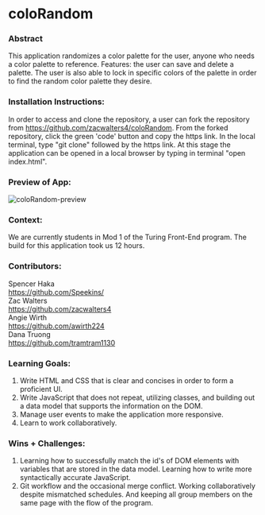 # coloRandom
### Abstract
This application randomizes a color palette for the user, anyone who needs a color palette to reference. Features: the user can save and delete a palette. The user is also able to lock in specific colors of the palette in order to find the random color palette they desire.

### Installation Instructions:
In order to access and clone the repository, a user can fork the repository from https://github.com/zacwalters4/coloRandom. From the forked repository, click the green 'code' button and copy the https link. In the local terminal, type "git clone" followed by the https link. At this stage the application can be opened in a local browser by typing in terminal "open index.html".

### Preview of App:
![coloRandom-preview](https://user-images.githubusercontent.com/22826695/190801015-eca92101-bbb4-45ad-8f89-9178d5f94d03.gif)

<!-- ![coloRandom](https://turingschool.slack.com/files/U03H3MW46KZ/F042VMA5JHJ/ezgif-2-0f8130f4ee.gif) -->

### Context:
We are currently students in Mod 1 of the Turing Front-End program. The build for this application took us 12 hours.

### Contributors:
Spencer Haka<br>
https://github.com/Speekins/<br>
Zac Walters<br>
https://github.com/zacwalters4<br>
Angie Wirth<br>
https://github.com/awirth224<br>
Dana Truong<br>
https://github.com/tramtram1130<br>

### Learning Goals:
1. Write HTML and CSS that is clear and concises in order to form a proficient UI.
2. Write JavaScript that does not repeat, utilizing classes, and building out a data model that supports the information on the DOM.
3. Manage user events to make the application more responsive.
4. Learn to work collaboratively.

### Wins + Challenges:
1. Learning how to successfully match the id's of DOM elements with variables that are stored in the data model. Learning how to write more syntactically accurate JavaScript.
2. Git workflow and the occasional merge conflict. Working collaboratively despite mismatched schedules. And keeping all group members on the same page with the flow of the program.
